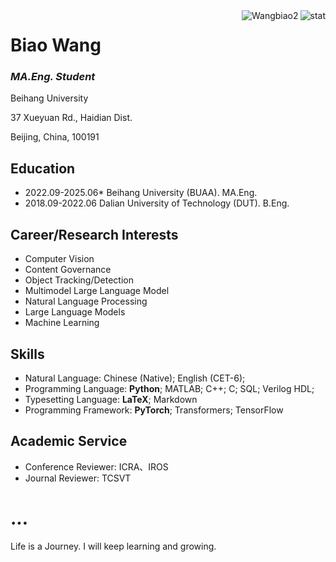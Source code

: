 <img align="right" src="https://github-readme-stats.vercel.app/api?username=Wangbiao2&show_icons=true&theme=transparent&hide_title=true&hide_rank=true" alt="stat" />
<img align="right" src="https://komarev.com/ghpvc/?username=Wangbiao2" alt="Wangbiao2" />

# Biao Wang

### *MA.Eng. Student*

Beihang University

37 Xueyuan Rd., Haidian Dist.

Beijing, China, 100191

## Education

- 2022.09-2025.06* Beihang University (BUAA). MA.Eng.
- 2018.09-2022.06 Dalian University of Technology (DUT). B.Eng.

## Career/Research Interests
- Computer Vision
- Content Governance
- Object Tracking/Detection
- Multimodel Large Language Model
- Natural Language Processing
- Large Language Models
- Machine Learning

## Skills

- Natural Language: Chinese (Native); English (CET-6);
- Programming Language: **Python**; MATLAB; C++; C; SQL; Verilog HDL;
- Typesetting Language: **LaTeX**; Markdown
- Programming Framework: **PyTorch**; Transformers; TensorFlow


## Academic Service

- Conference Reviewer: ICRA、IROS
- Journal Reviewer: TCSVT

# ...
Life is a Journey. I will keep learning and growing.
